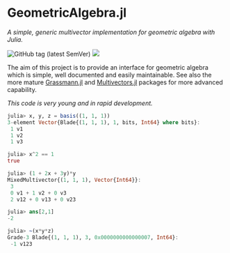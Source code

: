 # GeometricAlgebra.jl
_A simple, generic multivector implementation for geometric algebra with Julia._

![GitHub tag (latest SemVer)](https://img.shields.io/github/v/tag/Jollywatt/GeometricAlgebra.jl)
[![](https://img.shields.io/badge/docs-dev-blue.svg)](https://jollywatt.github.io/GeometricAlgebra.jl/dev)

The aim of this project is to provide an interface for geometric algebra
which is simple, well documented and easily maintainable.
See also the more mature [Grassmann.jl](https://github.com/chakravala/Grassmann.jl/) and [Multivectors.jl](https://github.com/digitaldomain/Multivectors.jl) packages for more advanced capability.

_This code is very young and in rapid development._

```Julia
julia> x, y, z = basis((1, 1, 1))
3-element Vector{Blade{(1, 1, 1), 1, bits, Int64} where bits}:
 1 v1
 1 v2
 1 v3

julia> x^2 == 1
true

julia> (1 + 2x + 3y)*y
MixedMultivector{(1, 1, 1), Vector{Int64}}:
 3
 0 v1 + 1 v2 + 0 v3
 2 v12 + 0 v13 + 0 v23

julia> ans[2,1]
-2

julia> ~(x*y*z)
Grade-3 Blade{(1, 1, 1), 3, 0x0000000000000007, Int64}:
 -1 v123
```
